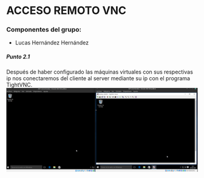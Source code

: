 #  **ACCESO REMOTO VNC**

### Componentes del grupo:
* Lucas Hernández Hernández

##### Punto 2.1
Después de haber configurado las máquinas virtuales con sus respectivas ip nos conectaremos del cliente al server mediante su ip con el programa TightVNC.
![](Imagen-2-1.png)
